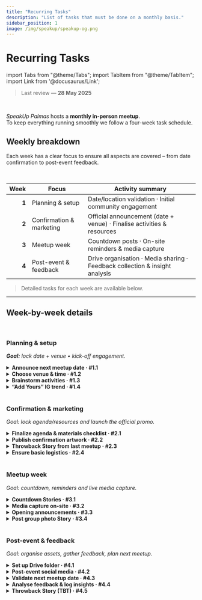 ```yaml
---
title: "Recurring Tasks"
description: "List of tasks that must be done on a monthly basis."
sidebar_position: 1
image: /img/speakup/speakup-og.png
---
```


# Recurring Tasks

import Tabs from "@theme/Tabs";
import TabItem from "@theme/TabItem";
import Link from '@docusaurus/Link';

> Last review — **28 May 2025**

<br/>

_SpeakUp Palmas_ hosts a **monthly in-person meetup**.  
To keep everything running smoothly we follow a four-week task schedule.

## Weekly breakdown

Each week has a clear focus to ensure all aspects are covered – from date confirmation to post-event feedback.

<br/>

|  Week | Focus                    | Activity summary                                                            |
| ----: | ------------------------ | --------------------------------------------------------------------------- |
| **1** | Planning & setup         | Date/location validation · Initial community engagement                     |
| **2** | Confirmation & marketing | Official announcement (date + venue) · Finalise activities & resources      |
| **3** | Meetup week              | Countdown posts · On-site reminders & media capture                         |
| **4** | Post-event & feedback    | Drive organisation · Media sharing · Feedback collection & insight analysis |

> Detailed tasks for each week are available below.

---

## Week-by-week details

<Tabs groupId="weeks" defaultValue="w1">

<!------------------------- Week 1 ------------------------->
<TabItem value="w1" label="Week 1">
<div>
<br/>

### Planning & setup

_**Goal:** lock date + venue • kick-off engagement._

<details id="w1-t1">
<summary><strong>Announce next meetup date · #1.1</strong></summary>

Post a **save-the-date** on Instagram Stories and WhatsApp to let everyone plan ahead.

<div className="alert alert--info" role="alert">
Depends on task <strong>#4.3</strong> (next date already validated).
</div>
<br/>

**Templates**

- <Link to="./templates#insta-story-save-the-date">Insta – Story | Save the date</Link>
- <Link to="./templates#wpp-msg-save-the-date">WhatsApp – Msg | Save the date</Link>

</details>

<details id="w1-t2">
<summary><strong>Choose venue & time · #1.2</strong></summary>

Look for partnerships/places that are convenient and accessible.

<div className="alert alert--info" role="alert">
If venue is outdoors, double-check the weather and have a plan B.
</div>
<br/>

#### Sub-tasks

<details id="w1-t2.1">
<summary><strong>Venue already fixed? Notify admins · #1.2.1</strong></summary>
Confirm with the admin team so everyone is aligned.
</details>

<details id="w1-t2.2">
<summary><strong>Multiple options? Run a WhatsApp poll · #1.2.2</strong></summary>

<div className="alert alert--info" role="alert">
Before polling, post a Story inviting followers to vote (extra reach for the WhatsApp group).
</div>
<br/>

**Templates**

- <Link to="./templates#insta-story-poll-announce">Insta – Story | Poll announcement</Link>
- <Link to="./templates#wpp-msg-poll-local">WhatsApp – Msg | Venue poll</Link>

</details>

<details id="w1-t2.3">
<summary><strong>No venue ideas? Ask the community · #1.2.3</strong></summary>

Open a question box on Instagram and WhatsApp for suggestions.  
Analyse answers and create a poll if needed.

**Templates**

- <Link to="./templates#insta-story-question-box-suggestions">Insta – Story | Suggest a venue</Link>
- <Link to="./templates#wpp-msg-suggestions">WhatsApp – Msg | Venue suggestions</Link>

</details>
</details>

<details id="w1-t3">
<summary><strong>Brainstorm activities · #1.3</strong></summary>

Collect and rank activity ideas.

<div className="alert alert--info" role="alert">
Log the best ideas in Drive.
</div>
</details>

<details id="w1-t4">
<summary><strong>“Add Yours” IG trend · #1.4</strong></summary>

<div className="alert alert--info" role="alert">
Depends on task <strong>#3.3</strong> (on-site opening announcements).
</div>
<br/>

**Template**

- <Link to="./templates#insta-story-add-yours">Insta – Story | Add Yours sticker</Link>

</details>

</div>
</TabItem>

<!------------------------- Week 2 ------------------------->
<TabItem value="w2" label="Week 2">
<div>
<br/>

### Confirmation & marketing

_Goal: lock agenda/resources and launch the official promo._

<details id="w2-t1">
<summary><strong>Finalize agenda & materials checklist · #2.1</strong></summary>

Create a full run-of-show plus a materials checklist.

<div className="alert alert--info" role="alert">
Store everything in Drive; prepare fall-back options for varying head-counts.
</div>
<br/>

**Helpful templates**

- <Link to="./templates#insta-story-question-box-suggestions">Story | Question box</Link>
- <Link to="./templates#wpp-msg-suggestions">WhatsApp | Suggestions</Link>
- <Link to="./templates#wpp-msg-feedback-form">WhatsApp | Feedback form</Link>

</details>

<details id="w2-t2">
<summary><strong>Publish confirmation artwork · #2.2</strong></summary>

<div className="alert alert--info" role="alert">
Depends on task <strong>#1.2</strong> (venue & time confirmed).
</div>
<br/>

**Templates**

- <Link to="./templates#insta-post-meeting-confirmation">Insta – Feed | Confirmation</Link>
- <Link to="./templates#insta-story-meeting-confirmation">Insta – Story | Confirmation</Link>
- <Link to="./templates#linkedin-msg-meeting-confirmation">LinkedIn – Msg | Confirmation</Link>
- <Link to="./templates#wpp-msg-meeting-confirmation">WhatsApp – Msg | Confirmation</Link>

</details>

<details id="w2-t3">
<summary><strong>Throwback Story from last meetup · #2.3</strong></summary>

<div className="alert alert--info" role="alert">
Depends on task <strong>#4.2</strong> (edited video ready).
</div>
<br/>

Template

- <Link to="./templates#insta-story-tbt">Story | TBT</Link>

</details>

<details id="w2-t4">
<summary><strong>Ensure basic logistics · #2.4</strong></summary>

Check tables, chairs, water, etc.  
Allocate **2 admins** to arrive early and set everything up.

</details>

</div>
</TabItem>

<!------------------------- Week 3 ------------------------->
<TabItem value="w3" label="Week 3">
<div>
<br/>

### Meetup week

_Goal: countdown, reminders and live media capture._

<details id="w3-t1">
<summary><strong>Countdown Stories · #3.1</strong></summary>

#### Sub-tasks

<details id="w3-t1.1"><summary>Story — early week · #3.1.1</summary></details>
<details id="w3-t1.2"><summary>Story — the day before · #3.1.2</summary></details>
<details id="w3-t1.3"><summary>Story — event morning · #3.1.3</summary></details>

Template

- <Link to="./templates#insta-story-countdown">Story | Countdown</Link>

</details>

<details id="w3-t2">
<summary><strong>Media capture on-site · #3.2</strong></summary>

Shoot short videos + photos; try TikTok trends for extra reach.

<div className="alert alert--info" role="alert">
Don’t forget the full-group photo before wrap-up.
</div>

<div className="alert alert--info" role="alert">
Film a quick intro clip (“Our X-th SpeakUp meetup is happening …”) for Reels/Shorts.
</div>
</details>

<details id="w3-t3">
<summary><strong>Opening announcements · #3.3</strong></summary>

- **Image consent**
- **Ground rules** (no judgement, mutual respect)
- **Reminder** to capture media and join future trends
</details>

<details id="w3-t4">
<summary><strong>Post group photo Story · #3.4</strong></summary>
Thank attendees right after the meetup.
</details>

</div>
</TabItem>

<!------------------------- Week 4 ------------------------->
<TabItem value="w4" label="Week 4">
<div>
<br/>

### Post-event & feedback

_Goal: organise assets, gather feedback, plan next meetup._

<details id="w4-t1">
<summary><strong>Set up Drive folder · #4.1</strong></summary>

Create

```
📂 X° Meetup
   ├── 📂 Videos
   │   ├── 📂 Raw      -> raw videos recorded by ADMs
   │   └── 📂 Edited   -> edited videos
   ├── 📂 Photos        -> public folder for participants to share the photos
   └── 📂 Feedbacks
      |── Spreadsheet    -> spreadsheet to collect feedback from participants
      └── Form responses  -> feedback form responses
```

Share the **Photos** folder + **Feedback** form with participants.

Templates

- <Link to="./templates#wpp-msg-photos-drive">WhatsApp – Msg | Photos link</Link>
- <Link to="./templates#wpp-msg-feedback-form">WhatsApp – Msg | Feedback form</Link>

</details>

<details id="w4-t2">
<summary><strong>Post-event social media · #4.2</strong></summary>

Edit and publish videos on all platforms.

<div className="alert alert--info" role="alert">
Post on <Link to="https://instagram.com/speakup_palmas">Instagram</Link>, <Link to="https://linkedin.com/company/speakup-palmas">LinkedIn</Link>, <Link to="https://youtube.com/@SpeakUpPalmas">YouTube</Link> and <Link to="https://tiktok.com/@speakup.palmas">TikTok</Link>.
</div>
<br/>

**Templates**

- <Link to="./templates#insta-msg-video-description">Insta | Video caption</Link>
- <Link to="./templates#linkedin-msg-video-description">LinkedIn | Video caption</Link>
- <Link to="./templates#youtube-msg-video-description">YouTube | Video description</Link>
- <Link to="./templates#tiktok-msg-video-description">TikTok | Video caption</Link>

</details>

<details id="w4-t3">
<summary><strong>Validate next meetup date · #4.3</strong></summary>

Ensure the default “3rd Sunday” is not a holiday.

<details id="w4-t3.1">
<summary><strong>Date clash? Reschedule flow · #4.3.1</strong></summary>

1. Story notice (explain reason).
2. WhatsApp poll for a new date.

Templates

- <Link to="./templates#insta-story-notice">Story | Notice</Link>
- <Link to="./templates#wpp-msg-new-date">WhatsApp | New-date poll</Link>

</details>
</details>

<details id="w4-t4">
<summary><strong>Analyse feedback & log insights · #4.4</strong></summary>

Review spreadsheet answers — note actionable points for venue and activity.

</details>

<details id="w4-t5">
<summary><strong>Throwback Story (TBT) · #4.5</strong></summary>

<div className="alert alert--info" role="alert">
Depends on task <strong>#4.2</strong> (edited video ready).
</div>
<br/>

Template

- <Link to="./templates#insta-story-tbt">Story | TBT</Link>

</details>

</div>
</TabItem>
</Tabs>
